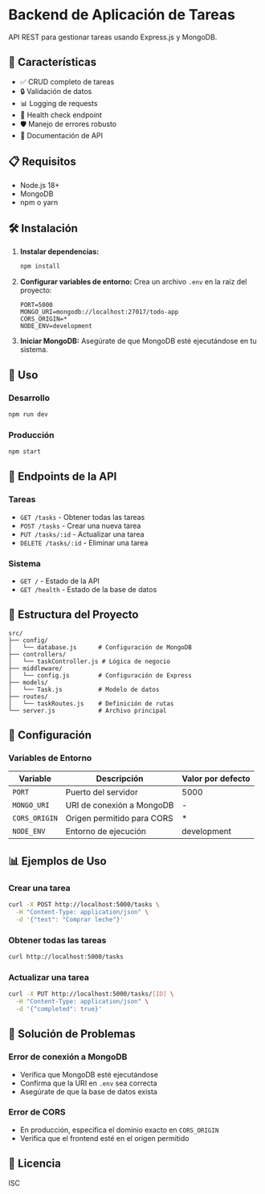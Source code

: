 # Backend de Aplicación de Tareas

API REST para gestionar tareas usando Express.js y MongoDB.

## 🚀 Características

- ✅ CRUD completo de tareas
- 🔒 Validación de datos
- 📊 Logging de requests
- 🏥 Health check endpoint
- 🛡️ Manejo de errores robusto
- 📝 Documentación de API

## 📋 Requisitos

- Node.js 18+ 
- MongoDB
- npm o yarn

## 🛠️ Instalación

1. **Instalar dependencias:**
   ```bash
   npm install
   ```

2. **Configurar variables de entorno:**
   Crea un archivo `.env` en la raíz del proyecto:
   ```env
   PORT=5000
   MONGO_URI=mongodb://localhost:27017/todo-app
   CORS_ORIGIN=*
   NODE_ENV=development
   ```

3. **Iniciar MongoDB:**
   Asegúrate de que MongoDB esté ejecutándose en tu sistema.

## 🚀 Uso

### Desarrollo
```bash
npm run dev
```

### Producción
```bash
npm start
```

## 📡 Endpoints de la API

### Tareas
- `GET /tasks` - Obtener todas las tareas
- `POST /tasks` - Crear una nueva tarea
- `PUT /tasks/:id` - Actualizar una tarea
- `DELETE /tasks/:id` - Eliminar una tarea

### Sistema
- `GET /` - Estado de la API
- `GET /health` - Estado de la base de datos

## 📁 Estructura del Proyecto

```
src/
├── config/
│   └── database.js      # Configuración de MongoDB
├── controllers/
│   └── taskController.js # Lógica de negocio
├── middleware/
│   └── config.js        # Configuración de Express
├── models/
│   └── Task.js          # Modelo de datos
├── routes/
│   └── taskRoutes.js    # Definición de rutas
└── server.js            # Archivo principal
```

## 🔧 Configuración

### Variables de Entorno

| Variable | Descripción | Valor por defecto |
|----------|-------------|-------------------|
| `PORT` | Puerto del servidor | 5000 |
| `MONGO_URI` | URI de conexión a MongoDB | - |
| `CORS_ORIGIN` | Origen permitido para CORS | * |
| `NODE_ENV` | Entorno de ejecución | development |

## 📊 Ejemplos de Uso

### Crear una tarea
```bash
curl -X POST http://localhost:5000/tasks \
  -H "Content-Type: application/json" \
  -d '{"text": "Comprar leche"}'
```

### Obtener todas las tareas
```bash
curl http://localhost:5000/tasks
```

### Actualizar una tarea
```bash
curl -X PUT http://localhost:5000/tasks/[ID] \
  -H "Content-Type: application/json" \
  -d '{"completed": true}'
```

## 🐛 Solución de Problemas

### Error de conexión a MongoDB
- Verifica que MongoDB esté ejecutándose
- Confirma que la URI en `.env` sea correcta
- Asegúrate de que la base de datos exista

### Error de CORS
- En producción, especifica el dominio exacto en `CORS_ORIGIN`
- Verifica que el frontend esté en el origen permitido

## 📝 Licencia

ISC
